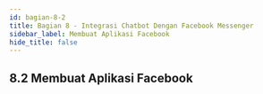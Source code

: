 ```yaml
---
id: bagian-8-2
title: Bagian 8 - Integrasi Chatbot Dengan Facebook Messenger
sidebar_label: Membuat Aplikasi Facebook
hide_title: false
---
```

## 8.2 Membuat Aplikasi Facebook
